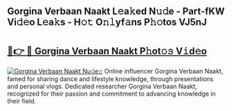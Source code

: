 ## Gorgina Verbaan Naakt L𝚎a𝚔ed N𝚞𝚍e - Part-fKW Vi𝚍𝚎o L𝚎a𝚔s - H𝚘𝚝 O𝚗𝚕yf𝚊ns P𝚑𝚘tos VJ5nJ

# <h2><a href="http://kf5nby.oniu.top/?m=Gorgina+Verbaan+Naakt">🔗👉 🔴 Gorgina Verbaan Naakt P𝚑ot𝚘𝚜 V𝚒d𝚎o</a></h2>

[![Gorgina Verbaan Naakt Nu𝚍e𝚜](https://i.imgur.com/0qMVB7G.gif)](http://kf5nby.oniu.top/?m=Gorgina+Verbaan+Naakt)
Online influencer Gorgina Verbaan Naakt, famed for sharing dance and lifestyle knowledge, through presentations and personal vlogs. Dedicated researcher Gorgina Verbaan Naakt, recognized for their passion and commitment to advancing knowledge in their field.  
